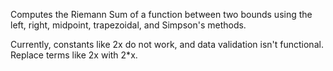 Computes the Riemann Sum of a function between two bounds using the left, right, midpoint, trapezoidal, and Simpson's methods.

Currently, constants like 2x do not work, and data validation isn't functional. Replace terms like 2x with 2*x.
